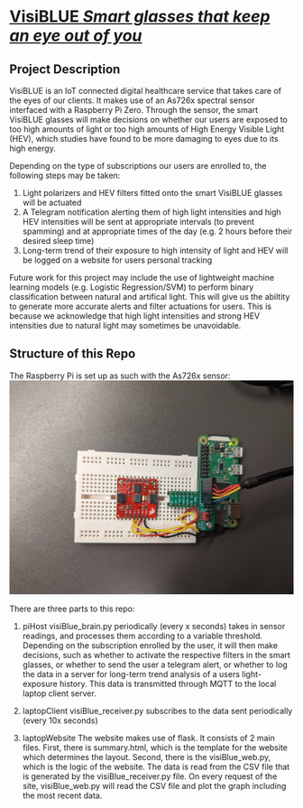 # [VisiBLUE *Smart glasses that keep an eye out of you*](https://yeungken.wixsite.com/visiblue)

## Project Description
VisiBLUE is an IoT connected digital healthcare service that takes care of the eyes of our clients. It makes use of an As726x spectral sensor interfaced with a Raspberry Pi Zero. Through the sensor, the smart VisiBLUE glasses will make decisions on whether our users are exposed to too high amounts of light or too high amounts of High Energy Visible Light (HEV), which studies have found to be more damaging to eyes due to its high energy. 


Depending on the type of subscriptions our users are enrolled to, the following steps may be taken: 
1. Light polarizers and HEV filters fitted onto the smart VisiBLUE glasses will be actuated
2. A Telegram notification alerting them of high light intensities and high HEV intensities will be sent at appropriate intervals (to prevent spamming) and at appropriate times of the day (e.g. 2 hours before their desired sleep time)
3. Long-term trend of their exposure to high intensity of light and HEV will be logged on a website for users personal tracking


Future work for this project may include the use of lightweight machine learning models (e.g. Logistic Regression/SVM) to perform binary classification between natural and artifical light. This will give us the abiltity to generate more accurate alerts and filter actuations for users. This is because we acknowledge that high light intensities and strong HEV intensities due to natural light may sometimes be unavoidable. 

## Structure of this Repo
The Raspberry Pi is set up as such with the As726x sensor: 
![image](./rapsberryPi_setup_diagram.jpg)

There are three parts to this repo: 
1. piHost 
visiBlue_brain.py periodically (every x seconds) takes in sensor readings, and processes them according to a variable threshold. Depending on the subscription enrolled by the user, it will then make decisions, such as whether to activate the respective filters in the smart glasses, or whether to send the user a telegram alert, or whether to log the data in a server for long-term trend analysis of a users light-exposure history. This data is transmitted through MQTT to the local laptop client server.

2. laptopClient 
visiBlue_receiver.py subscribes to the data sent periodically (every 10x seconds)

3. laptopWebsite
The website makes use of flask. It consists of 2 main files. First, there is summary.html, which is the template for the website which determines the layout. Second, there is the visiBlue_web.py, which is the logic of the website. The data is read from the CSV file that is generated by the visiBlue_receiver.py file. On every request of the site, visiBlue_web.py will read the CSV file and plot the graph including the most recent data.



